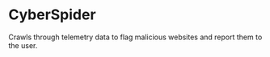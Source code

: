 # CyberSpider
Crawls through telemetry data to flag malicious websites and report them to the user.
